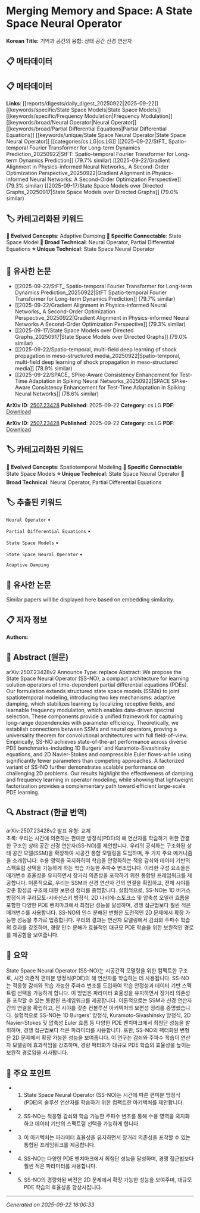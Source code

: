 # Merging Memory and Space: A State Space Neural Operator

**Korean Title:** 기억과 공간의 융합: 상태 공간 신경 연산자

## 📋 메타데이터

## 📋 메타데이터

**Links**: [[reports/digests/daily_digest_20250922|2025-09-22]] [[keywords/specific/State Space Models|State Space Models]] [[keywords/specific/Frequency Modulation|Frequency Modulation]] [[keywords/broad/Neural Operator|Neural Operator]] [[keywords/broad/Partial Differential Equations|Partial Differential Equations]] [[keywords/unique/State Space Neural Operator|State Space Neural Operator]] [[categories/cs.LG|cs.LG]] [[2025-09-22/StFT_ Spatio-temporal Fourier Transformer for Long-term Dynamics Prediction_20250922|StFT: Spatio-temporal Fourier Transformer for Long-term Dynamics Prediction]] (79.7% similar) [[2025-09-22/Gradient Alignment in Physics-informed Neural Networks_ A Second-Order Optimization Perspective_20250922|Gradient Alignment in Physics-informed Neural Networks: A Second-Order Optimization Perspective]] (79.3% similar) [[2025-09-17/State Space Models over Directed Graphs_20250917|State Space Models over Directed Graphs]] (79.0% similar)

## 🏷️ 카테고리화된 키워드
**🚀 Evolved Concepts**: Adaptive Damping
**🔗 Specific Connectable**: State Space Model
**🔬 Broad Technical**: Neural Operator, Partial Differential Equations
**⭐ Unique Technical**: State Space Neural Operator
## 🔗 유사한 논문
- [[2025-09-22/StFT_ Spatio-temporal Fourier Transformer for Long-term Dynamics Prediction_20250922|StFT Spatio-temporal Fourier Transformer for Long-term Dynamics Prediction]] (79.7% similar)
- [[2025-09-22/Gradient Alignment in Physics-informed Neural Networks_ A Second-Order Optimization Perspective_20250922|Gradient Alignment in Physics-informed Neural Networks A Second-Order Optimization Perspective]] (79.3% similar)
- [[2025-09-17/State Space Models over Directed Graphs_20250917|State Space Models over Directed Graphs]] (79.0% similar)
- [[2025-09-22/Spatio-temporal, multi-field deep learning of shock propagation in meso-structured media_20250922|Spatio-temporal, multi-field deep learning of shock propagation in meso-structured media]] (78.9% similar)
- [[2025-09-22/SPACE_ SPike-Aware Consistency Enhancement for Test-Time Adaptation in Spiking Neural Networks_20250922|SPACE SPike-Aware Consistency Enhancement for Test-Time Adaptation in Spiking Neural Networks]] (78.6% similar)


**ArXiv ID**: [2507.23428](https://arxiv.org/abs/2507.23428)
**Published**: 2025-09-22
**Category**: cs.LG
**PDF**: [Download](https://arxiv.org/pdf/2507.23428.pdf)


**ArXiv ID**: [2507.23428](https://arxiv.org/abs/2507.23428)
**Published**: 2025-09-22
**Category**: cs.LG
**PDF**: [Download](https://arxiv.org/pdf/2507.23428.pdf)

## 🏷️ 카테고리화된 키워드
**🚀 Evolved Concepts**: Spatiotemporal Modeling
**🔗 Specific Connectable**: State Space Models
**⭐ Unique Technical**: State Space Neural Operator
**🔬 Broad Technical**: Neural Operator, Partial Differential Equations

## 🏷️ 추출된 키워드



`Neural Operator` • 

`Partial Differential Equations` • 

`State Space Models` • 

`State Space Neural Operator` • 

`Adaptive Damping`



## 🔗 유사한 논문

Similar papers will be displayed here based on embedding similarity.

## 📋 저자 정보

**Authors:** 

## 📄 Abstract (원문)

arXiv:2507.23428v2 Announce Type: replace 
Abstract: We propose the State Space Neural Operator (SS-NO), a compact architecture for learning solution operators of time-dependent partial differential equations (PDEs). Our formulation extends structured state space models (SSMs) to joint spatiotemporal modeling, introducing two key mechanisms: adaptive damping, which stabilizes learning by localizing receptive fields, and learnable frequency modulation, which enables data-driven spectral selection. These components provide a unified framework for capturing long-range dependencies with parameter efficiency. Theoretically, we establish connections between SSMs and neural operators, proving a universality theorem for convolutional architectures with full field-of-view. Empirically, SS-NO achieves state-of-the-art performance across diverse PDE benchmarks-including 1D Burgers' and Kuramoto-Sivashinsky equations, and 2D Navier-Stokes and compressible Euler flows-while using significantly fewer parameters than competing approaches. A factorized variant of SS-NO further demonstrates scalable performance on challenging 2D problems. Our results highlight the effectiveness of damping and frequency learning in operator modeling, while showing that lightweight factorization provides a complementary path toward efficient large-scale PDE learning.

## 🔍 Abstract (한글 번역)

arXiv:2507.23428v2 발표 유형: 교체  
초록: 우리는 시간에 의존하는 편미분 방정식(PDE)의 해 연산자를 학습하기 위한 간결한 구조인 상태 공간 신경 연산자(SS-NO)를 제안합니다. 우리의 공식화는 구조화된 상태 공간 모델(SSM)을 확장하여 시공간 통합 모델링을 도입하며, 두 가지 주요 메커니즘을 소개합니다: 수용 영역을 국지화하여 학습을 안정화하는 적응 감쇠와 데이터 기반의 스펙트럼 선택을 가능하게 하는 학습 가능한 주파수 변조입니다. 이러한 구성 요소들은 매개변수 효율성을 유지하면서 장거리 의존성을 포착하기 위한 통합된 프레임워크를 제공합니다. 이론적으로, 우리는 SSM과 신경 연산자 간의 연결을 확립하고, 전체 시야를 갖춘 합성곱 구조에 대한 보편성 정리를 증명합니다. 실험적으로, SS-NO는 1D 버거스 방정식과 쿠라모토-시바신스키 방정식, 2D 나비에-스토크스 및 압축성 오일러 흐름을 포함한 다양한 PDE 벤치마크에서 최첨단 성능을 달성하며, 경쟁 접근법보다 훨씬 적은 매개변수를 사용합니다. SS-NO의 인수 분해된 변형은 도전적인 2D 문제에서 확장 가능한 성능을 추가로 입증합니다. 우리의 결과는 연산자 모델링에서 감쇠와 주파수 학습의 효과를 강조하며, 경량 인수 분해가 효율적인 대규모 PDE 학습을 위한 보완적인 경로를 제공함을 보여줍니다.

## 📝 요약

State Space Neural Operator (SS-NO)는 시공간적 모델링을 위한 컴팩트한 구조로, 시간 의존적 편미분 방정식(PDE)의 해 연산자를 학습하는 데 사용됩니다. SS-NO는 적응형 감쇠와 학습 가능한 주파수 변조를 도입하여 학습 안정성과 데이터 기반 스펙트럼 선택을 가능하게 합니다. 이 방법은 파라미터 효율성을 유지하면서 장거리 의존성을 포착할 수 있는 통합된 프레임워크를 제공합니다. 이론적으로는 SSM과 신경 연산자 간의 연결을 확립하고, 전 시야를 갖춘 컨볼루션 아키텍처의 보편성 정리를 증명했습니다. 실험적으로 SS-NO는 1D Burgers' 방정식, Kuramoto-Sivashinsky 방정식, 2D Navier-Stokes 및 압축성 Euler 흐름 등 다양한 PDE 벤치마크에서 최첨단 성능을 발휘하며, 경쟁 접근법보다 적은 파라미터를 사용합니다. 또한, SS-NO의 팩터화된 변형은 2D 문제에서 확장 가능한 성능을 보여줍니다. 이 연구는 감쇠와 주파수 학습이 연산자 모델링에 효과적임을 강조하며, 경량 팩터화가 대규모 PDE 학습의 효율성을 높이는 보완적 경로임을 시사합니다.

## 🎯 주요 포인트


- 1. State Space Neural Operator (SS-NO)는 시간에 따른 편미분 방정식(PDE)의 솔루션 연산자를 학습하기 위한 컴팩트한 아키텍처를 제안합니다.

- 2. SS-NO는 적응형 감쇠와 학습 가능한 주파수 변조를 통해 수용 영역을 국지화하고 데이터 기반의 스펙트럼 선택을 가능하게 합니다.

- 3. 이 아키텍처는 파라미터 효율성을 유지하면서 장거리 의존성을 포착할 수 있는 통합된 프레임워크를 제공합니다.

- 4. SS-NO는 다양한 PDE 벤치마크에서 최첨단 성능을 달성하며, 경쟁 접근법보다 훨씬 적은 파라미터를 사용합니다.

- 5. SS-NO의 경량화된 버전은 2D 문제에서 확장 가능한 성능을 보여주며, 대규모 PDE 학습의 효율성을 향상시킵니다.


---

*Generated on 2025-09-22 16:00:33*